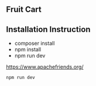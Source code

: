## Fruit Cart

## Installation Instruction

-   composer install
-   npm install
-   npm run dev

https://www.apachefriends.org/

```npm run dev```
